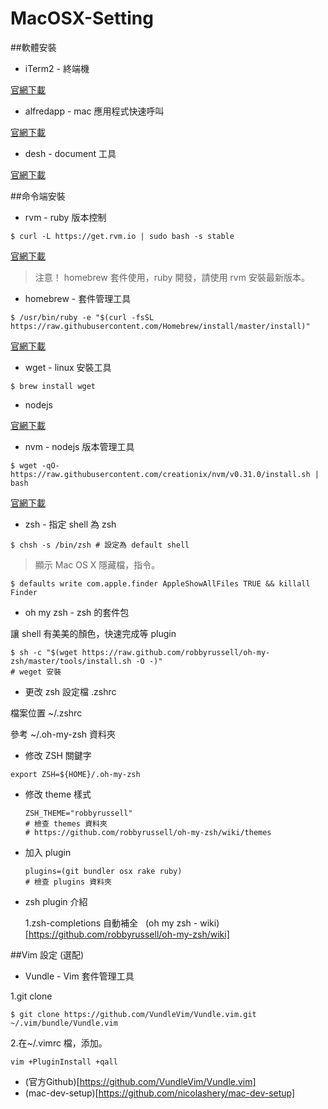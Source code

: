 # MacOSX-Setting

##軟體安裝

+ iTerm2 - 終端機 

[官網下載](https://www.iterm2.com/)

+ alfredapp - mac 應用程式快速呼叫

[官網下載](https://www.alfredapp.com/)

+ desh - document 工具

[官網下載](https://kapeli.com/dash)

##命令端安裝

+ rvm - ruby 版本控制

```
$ curl -L https://get.rvm.io | sudo bash -s stable
```

[官網下載](https://rvm.io/)

>注意！ homebrew 套件使用，ruby 開發，請使用 rvm 安裝最新版本。

+ homebrew - 套件管理工具

```
$ /usr/bin/ruby -e "$(curl -fsSL https://raw.githubusercontent.com/Homebrew/install/master/install)"
```

[官網下載](http://brew.sh/index_zh-tw.html)

+ wget - linux 安裝工具

```
$ brew install wget
```

+ nodejs

[官網下載](https://nodejs.org/en/)

+ nvm - nodejs 版本管理工具

```
$ wget -qO- https://raw.githubusercontent.com/creationix/nvm/v0.31.0/install.sh | bash
```

[官網下載](https://github.com/creationix/nvm)

+ zsh - 指定 shell 為 zsh

```
$ chsh -s /bin/zsh # 設定為 default shell
```

>顯示 Mac OS X 隱藏檔，指令。

```
$ defaults write com.apple.finder AppleShowAllFiles TRUE && killall Finder
```

+ oh my zsh - zsh 的套件包 

讓 shell 有美美的顏色，快速完成等 plugin

```
$ sh -c "$(wget https://raw.github.com/robbyrussell/oh-my-zsh/master/tools/install.sh -O -)"
# weget 安裝
```

+ 更改 zsh 設定檔 .zshrc 

檔案位置 ~/.zshrc


參考 ~/.oh-my-zsh 資料夾 
  
  - 修改 ZSH 關鍵字
  ```
  export ZSH=${HOME}/.oh-my-zsh
  ```
  
  - 修改 theme 樣式
    ```
    ZSH_THEME="robbyrussell"
    # 檢查 themes 資料夾
    # https://github.com/robbyrussell/oh-my-zsh/wiki/themes
    ```
    
  - 加入 plugin 
    
    ```
    plugins=(git bundler osx rake ruby)
    # 檢查 plugins 資料夾
    ```
    
+ zsh plugin 介紹
  
  1.zsh-completions 自動補全
  
(oh my zsh - wiki)[https://github.com/robbyrussell/oh-my-zsh/wiki]

##Vim 設定 (選配)

+ Vundle - Vim 套件管理工具

1.git clone

```
$ git clone https://github.com/VundleVim/Vundle.vim.git ~/.vim/bundle/Vundle.vim
```

2.在~/.vimrc 檔，添加。

```
vim +PluginInstall +qall
```


* (官方Github)[https://github.com/VundleVim/Vundle.vim]
* (mac-dev-setup)[https://github.com/nicolashery/mac-dev-setup]

  



  
